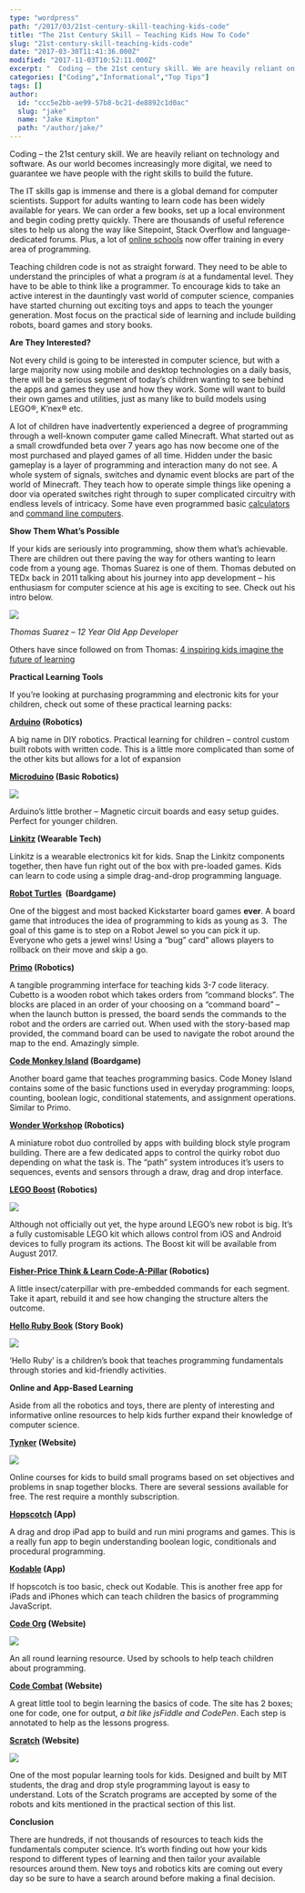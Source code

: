 ```yaml
---
type: "wordpress"
path: "/2017/03/21st-century-skill-teaching-kids-code"
title: "The 21st Century Skill – Teaching Kids How To Code"
slug: "21st-century-skill-teaching-kids-code"
date: "2017-03-30T11:41:36.000Z"
modified: "2017-11-03T10:52:11.000Z"
excerpt: "  Coding – the 21st century skill. We are heavily reliant on technology and software. As our world becomes increasingly more digital, we need to guarantee we have people with the right skills to build the future. The IT skills gap is immense and there is a global demand for computer scientists. Support for adults wanting \[…\]"
categories: ["Coding","Informational","Top Tips"]
tags: []
author:
  id: "ccc5e2bb-ae99-57b8-bc21-de8892c1d0ac"
  slug: "jake"
  name: "Jake Kimpton"
  path: "/author/jake/"
---
```

Coding – the 21st century skill. We are heavily reliant on technology and software. As our world becomes increasingly more digital, we need to guarantee we have people with the right skills to build the future.

The IT skills gap is immense and there is a global demand for computer scientists. Support for adults wanting to learn code has been widely available for years. We can order a few books, set up a local environment and begin coding pretty quickly. There are thousands of useful reference sites to help us along the way like Sitepoint, Stack Overflow and language-dedicated forums. Plus, a lot of [online schools](https://www.headforwards.com/2017/03/learn-code-online-resources-beginners/) now offer training in every area of programming.

Teaching children code is not as straight forward. They need to be able to understand the principles of what a program _is_ at a fundamental level. They have to be able to think like a programmer. To encourage kids to take an active interest in the dauntingly vast world of computer science, companies have started churning out exciting toys and apps to teach the younger generation. Most focus on the practical side of learning and include building robots, board games and story books.

**Are They Interested?**

Not every child is going to be interested in computer science, but with a large majority now using mobile and desktop technologies on a daily basis, there will be a serious segment of today’s children wanting to see behind the apps and games they use and how they work. Some will want to build their own games and utilities, just as many like to build models using LEGO®, K’nex® etc.

A lot of children have inadvertently experienced a degree of programming through a well-known computer game called Minecraft. What started out as a small crowdfunded beta over 7 years ago has now become one of the most purchased and played games of all time. Hidden under the basic gameplay is a layer of programming and interaction many do not see. A whole system of signals, switches and dynamic event blocks are part of the world of Minecraft. They teach how to operate simple things like opening a door via operated switches right through to super complicated circuitry with endless levels of intricacy. Some have even programmed basic [calculators](https://www.youtube.com/watch?v=wgJfVRhotlQ) and [command line computers](https://www.youtube.com/watch?v=aQqWorbrAaY).

**Show Them What’s Possible**

If your kids are seriously into programming, show them what’s achievable. There are children out there paving the way for others wanting to learn code from a young age. Thomas Suarez is one of them. Thomas debuted on TEDx back in 2011 talking about his journey into app development – his enthusiasm for computer science at his age is exciting to see. Check out his intro below.

[![](/wp-content/uploads/2017/03/Screen-Shot-2017-03-30-at-12.06.36-300x227.jpg)](https://www.ted.com/talks/thomas_suarez_a_12_year_old_app_developer#t-46337)

_Thomas Suarez – 12 Year Old App Developer_

Others have since followed on from Thomas: [4 inspiring kids imagine the future of learning](http://blog.ted.com/4-inspiring-kids-imagine-the-future-of-learning/)

**Practical Learning Tools**

If you’re looking at purchasing programming and electronic kits for your children, check out some of these practical learning packs:

**[Arduino](https://www.fractuslearning.com/2015/11/02/arduino-kits-young-programmers-makers/) (Robotics)**

A big name in DIY robotics. Practical learning for children – control custom built robots with written code. This is a little more complicated than some of the other kits but allows for a lot of expansion

**[Microduino](https://www.amazon.com/gp/product/B01NBEKVYX/ref=as_li_tl?ie=UTF8&tag=workingmotherbonnier-20&camp=1789&creative=9325&linkCode=as2&creativeASIN=B01NBEKVYX&linkId=35aa1be101cd7025c19aa22baab945a7) (Basic Robotics)**

[![](/wp-content/uploads/2017/03/Microduino-mCookie-Review-11-300x225.jpg)](/wp-content/uploads/2017/03/Microduino-mCookie-Review-11.jpg)

Arduino’s little brother – Magnetic circuit boards and easy setup guides. Perfect for younger children.

**[Linkitz](http://www.linkitz.com/) (Wearable Tech)**

Linkitz is a wearable electronics kit for kids. Snap the Linkitz components together, then have fun right out of the box with pre-loaded games. Kids can learn to code using a simple drag-and-drop programming language. 

**[Robot Turtles](http://www.robotturtles.com/)  (Boardgame)**

One of the biggest and most backed Kickstarter board games **ever**. A board game that introduces the idea of programming to kids as young as 3.  The goal of this game is to step on a Robot Jewel so you can pick it up. Everyone who gets a jewel wins! Using a “bug” card” allows players to rollback on their move and skip a go.

**[Primo](http://primo.io/) (Robotics)**

A tangible programming interface for teaching kids 3-7 code literacy. Cubetto is a wooden robot which takes orders from “command blocks”. The blocks are placed in an order of your choosing on a “command board” – when the launch button is pressed, the board sends the commands to the robot and the orders are carried out. When used with the story-based map provided, the command board can be used to navigate the robot around the map to the end. Amazingly simple. 

**[Code Monkey Island](http://codemonkeyplanet.com/) (Boardgame)**

Another board game that teaches programming basics. Code Money Island contains some of the basic functions used in everyday programming: loops, counting, boolean logic, conditional statements, and assignment operations. Similar to Primo.

**[Wonder Workshop](https://www.play-i.com/) (Robotics)**

A miniature robot duo controlled by apps with building block style program building. There are a few dedicated apps to control the quirky robot duo depending on what the task is. The “path” system introduces it’s users to sequences, events and sensors through a draw, drag and drop interface.

**[LEGO Boost](https://www.lego.com/en-us/boost) (Robotics)**

[![](/wp-content/uploads/2017/03/lego_boost_creative_tool_box-300x143.jpg)](/wp-content/uploads/2017/03/lego_boost_creative_tool_box.jpg)

Although not officially out yet, the hype around LEGO’s new robot is big. It’s a fully customisable LEGO kit which allows control from iOS and Android devices to fully program its actions. The Boost kit will be available from August 2017.

**[Fisher-Price Think & Learn Code-A-Pillar](https://www.amazon.com/gp/product/B01ASVD2L4/ref=as_li_tl?ie=UTF8&tag=workingmotherbonnier-20&camp=1789&creative=9325&linkCode=as2&creativeASIN=B01ASVD2L4&linkId=9705ce5b51175d3fe56ca014d0dca897) (Robotics)**

A little insect/caterpillar with pre-embedded commands for each segment. Take it apart, rebuild it and see how changing the structure alters the outcome.

**[Hello Ruby Book](https://shop.helloruby.com/pages/order-the-book) (Story Book)**

[![](/wp-content/uploads/2017/03/Screen-Shot-2017-03-30-at-12.05.34-252x300.jpg)](/wp-content/uploads/2017/03/Screen-Shot-2017-03-30-at-12.05.34.jpg)

‘Hello Ruby’ is a children’s book that teaches programming fundamentals through stories and kid-friendly activities.

**Online and App-Based Learning**

Aside from all the robotics and toys, there are plenty of interesting and informative online resources to help kids further expand their knowledge of computer science.

**[Tynker](http://www.tynker.com/) (Website)**

[![](/wp-content/uploads/2017/03/codeblocks-code-300x240.png)](/wp-content/uploads/2017/03/codeblocks-code.png)

Online courses for kids to build small programs based on set objectives and problems in snap together blocks. There are several sessions available for free. The rest require a monthly subscription. 

**[Hopscotch](https://www.gethopscotch.com/) (App)**

A drag and drop iPad app to build and run mini programs and games. This is a really fun app to begin understanding boolean logic, conditionals and procedural programming. 

**[Kodable](https://itunes.apple.com/us/app/kodable/id577673067?mt=8) (App)**

If hopscotch is too basic, check out Kodable. This is another free app for iPads and iPhones which can teach children the basics of programming JavaScript.

**[Code Org](https://code.org/learn) (Website)**

[![](/wp-content/uploads/2017/03/minecraft2016-300x225.jpg)](/wp-content/uploads/2017/03/minecraft2016.jpg)

An all round learning resource. Used by schools to help teach children about programming.

**[Code Combat](https://codecombat.com) (Website)**

A great little tool to begin learning the basics of code. The site has 2 boxes; one for code, one for output, _a bit like jsFiddle and CodePen_. Each step is annotated to help as the lessons progress.

**[Scratch](https://scratch.mit.edu/) (Website)**

[![](/wp-content/uploads/2017/03/Screen-Shot-2017-03-30-at-16.29.30-300x208.jpg)](/wp-content/uploads/2017/03/Screen-Shot-2017-03-30-at-16.29.30.jpg)

One of the most popular learning tools for kids. Designed and built by MIT students, the drag and drop style programming layout is easy to understand. Lots of the Scratch programs are accepted by some of the robots and kits mentioned in the practical section of this list.

**Conclusion**

There are hundreds, if not thousands of resources to teach kids the fundamentals computer science. It’s worth finding out how your kids respond to different types of learning and then tailor your available resources around them. New toys and robotics kits are coming out every day so be sure to have a search around before making a final decision.